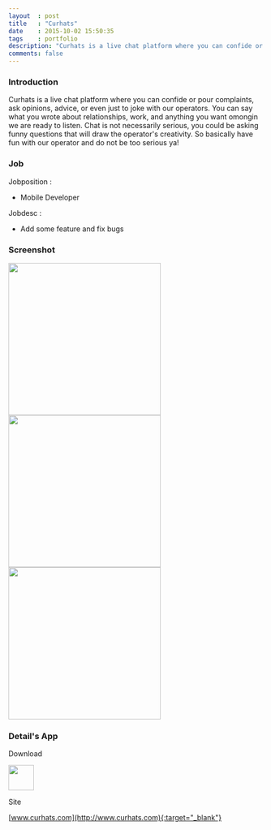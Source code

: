 ```yaml
---
layout	: post
title	: "Curhats"
date   	: 2015-10-02 15:50:35
tags	: portfolio
description: "Curhats is a live chat platform where you can confide or pour complaints, ask opinions, advice, or just to joke with our operators."
comments: false
---
```


### Introduction

Curhats is a live chat platform where you can confide or pour complaints, ask opinions, advice, or even just to joke with our operators. You can say what you wrote about relationships, work, and anything you want omongin we are ready to listen.
Chat is not necessarily serious, you could be asking funny questions that will draw the operator's creativity. So basically have fun with our operator and do not be too serious ya!



### Job

Jobposition : 

- Mobile Developer

Jobdesc :

- Add some feature and fix bugs



### Screenshot

<img src="https://lh3.googleusercontent.com/ByCFuj3r5F7WYlzzJgBv_sNDSqXK7DiKTzR-Ggf_2ykDRonl49PGwzv-CjnJFYfXafI=h900-rw" style="width:2OOpx; height:300px"> <img src="https://lh3.googleusercontent.com/DjnoEwSiegc3i-6p-itPSvDr7I1RKscAeYxEh-d326rBebBKo-cvEXcUmS_AD36KcvI=h900-rw" style="width:2OOpx; height:300px"> <img src="https://lh3.googleusercontent.com/Y0Uw55MRwKc0WmbEChl8UAM_MF1lrulbvjKiybWn_FgHE5vciPZEdgi-UCZbSG7jEKw=h900-rw" style="width:2OOpx; height:300px"> 



### Detail's App

Download

<a href="https://play.google.com/store/apps/details?id=com.curhats.curhatsapp" target="_blank"><img src="https://www.gstatic.com/android/market_images/web/play_one_bar_logo_2x.png" style="width:1OOpx; height:50px"></a>

Site

[www.curhats.com](http://www.curhats.com){:target="_blank"}
